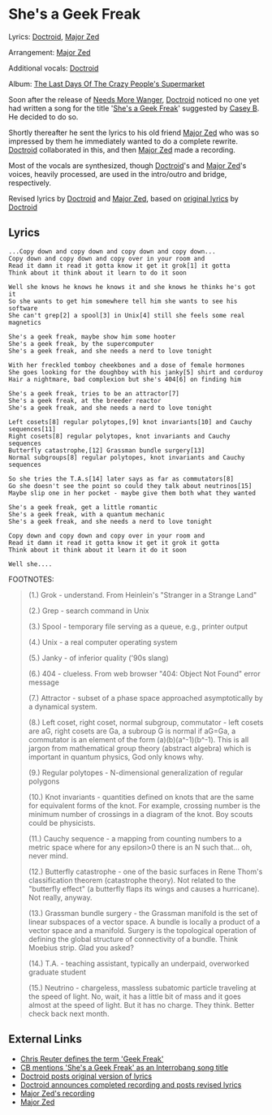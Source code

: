 # She's a Geek Freak

Lyrics: [Doctroid](/doctroid), [Major Zed](/major-zed)

Arrangement: [Major Zed](/major-zed)

Additional vocals: [Doctroid](/doctroid)

Album: [The Last Days Of The Crazy People's Supermarket](/the-last-days-of-the-crazy-peoples-supermarket)

Soon after the release of [Needs More Wanger](/needs-more-wanger), [Doctroid](/doctroid) noticed no one yet had written a song for the title '[She's a Geek Freak](/shes-a-geek-freak)' suggested by [Casey B](/casey-b). He decided to do so.


Shortly thereafter he sent the lyrics to his old friend [Major Zed](/major-zed) who was so impressed by them he immediately wanted to do a complete rewrite. [Doctroid](/doctroid) collaborated in this, and then [Major Zed](/major-zed) made a recording.

Most of the vocals are synthesized, though [Doctroid](/doctroid)'s and [Major Zed](/major-zed)'s voices, heavily processed, are used in the intro/outro and bridge, respectively.

Revised lyrics by [Doctroid](/doctroid) and [Major Zed](/major-zed), based on [original lyrics](http://www.interrobangcartel.com/cgi-bin/ibc.pl?Geek_Freak_Original_Lyrics) by [Doctroid](/doctroid)

## Lyrics
    ...Copy down and copy down and copy down and copy down...
    Copy down and copy down and copy over in your room and
    Read it damn it read it gotta know it get it grok[1] it gotta
    Think about it think about it learn to do it soon

    Well she knows he knows he knows it and she knows he thinks he's got it
    So she wants to get him somewhere tell him she wants to see his software
    She can't grep[2] a spool[3] in Unix[4] still she feels some real magnetics

    She's a geek freak, maybe show him some hooter
    She's a geek freak, by the supercomputer
    She's a geek freak, and she needs a nerd to love tonight

    With her freckled tomboy cheekbones and a dose of female hormones
    She goes looking for the doughboy with his janky[5] shirt and corduroy
    Hair a nightmare, bad complexion but she's 404[6] on finding him

    She's a geek freak, tries to be an attractor[7]
    She's a geek freak, at the breeder reactor
    She's a geek freak, and she needs a nerd to love tonight

    Left cosets[8] regular polytopes,[9] knot invariants[10] and Cauchy
    sequences[11]
    Right cosets[8] regular polytopes, knot invariants and Cauchy sequences
    Butterfly catastrophe,[12] Grassman bundle surgery[13]
    Normal subgroups[8] regular polytopes, knot invariants and Cauchy sequences

    So she tries the T.A.s[14] later says as far as commutators[8]
    Go she doesn't see the point so could they talk about neutrinos[15]
    Maybe slip one in her pocket - maybe give them both what they wanted

    She's a geek freak, get a little romantic
    She's a geek freak, with a quantum mechanic
    She's a geek freak, and she needs a nerd to love tonight

    Copy down and copy down and copy over in your room and
    Read it damn it read it gotta know it get it grok it gotta
    Think about it think about it learn it do it soon

    Well she....

FOOTNOTES:

>(1.) Grok - understand. From Heinlein's "Stranger in a Strange Land"
>
>(2.) Grep - search command in Unix
>
>(3.) Spool - temporary file serving as a queue, e.g., printer output
>
>(4.) Unix - a real computer operating system
>
>(5.) Janky - of inferior quality ('90s slang)
>
>(6.) 404 - clueless. From web browser "404: Object Not Found" error message
>
>(7.) Attractor - subset of a phase space approached asymptotically by a dynamical system.
>
>(8.) Left coset, right coset, normal subgroup, commutator - left cosets are aG, right cosets are Ga, a subroup G is normal if aG=Ga, a commutator is an element of the form (a)(b)(a^-1)(b^-1). This is all jargon from mathematical group theory (abstract algebra) which is important in quantum physics, God only knows why.
>
>(9.) Regular polytopes - N-dimensional generalization of regular polygons
>
>(10.) Knot invariants - quantities defined on knots that are the same for equivalent forms of the knot. For example, crossing number is the minimum number of crossings in a diagram of the knot. Boy scouts could be physicists.
>
>(11.) Cauchy sequence - a mapping from counting numbers to a metric space where for any epsilon>0 there is an N such that... oh, never mind.
>
>(12.) Butterfly catastrophe - one of the basic surfaces in Rene Thom's classification theorem (catastrophe theory). Not related to the "butterfly effect" (a butterfly flaps its wings and causes a hurricane). Not really, anyway.
>
> (13.) Grassman bundle surgery - the Grassman manifold is the set of linear subspaces of a vector space. A bundle is locally a product of a vector space and a manifold. Surgery is the topological operation of defining the global structure of connectivity of a bundle. Think Moebius strip. Glad you asked?
>
>(14.) T.A. - teaching assistant, typically an underpaid, overworked graduate student
>
>(15.) Neutrino - chargeless, massless subatomic particle traveling at the speed of light. No, wait, it has a little bit of mass and it goes almost at the speed of light. But it has no charge. They think. Better check back next month.

## External Links
* [Chris Reuter defines the term 'Geek Freak'](http://www.google.com/groups?selm=j6vs6b.nli.ln%40catarneh.blit.ca)
* [CB mentions 'She's a Geek Freak' as an Interrobang song title](http://www.google.com/groups?selm=e78659ea52e1d15e170973adf970a789%40news.teranews.com)
* [Doctroid posts original version of lyrics](http://www.google.com/groups?selm=u47k4aok9b.fsf%40mep1.phy.syr.edu)
* [Doctroid announces completed recording and posts revised lyrics](http://www.google.com/groups?selm=u4oemrj0b3.fsf%40mep1.phy.syr.edu)
* [Major Zed's recording](http://interrobang.jwgh.org/songs/geekfreak.mp3) 
* [Major Zed](http://members.cox.net/majorzed)

